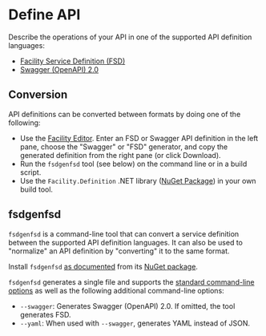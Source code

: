 # Define API

Describe the operations of your API in one of the supported API definition languages:

* [Facility Service Definition (FSD)](/define/fsd)
* [Swagger (OpenAPI) 2.0](/define/swagger)

## Conversion

API definitions can be converted between formats by doing one of the following:

* Use the [Facility Editor](/editor). Enter an FSD or Swagger API definition in the left pane, choose the "Swagger" or "FSD" generator, and copy the generated definition from the right pane (or click Download).
* Run the `fsdgenfsd` tool (see below) on the command line or in a build script.
* Use the `Facility.Definition` .NET library ([NuGet Package](https://www.nuget.org/packages/Facility.Definition)) in your own build tool.

## fsdgenfsd

`fsdgenfsd` is a command-line tool that can convert a service definition between the supported API definition languages. It can also be used to "normalize" an API definition by "converting" it to the same format.

Install `fsdgenfsd` [as documented](/generate/tools#installation) from its [NuGet package](https://www.nuget.org/packages/fsdgenfsd/).

`fsdgenfsd` generates a single file and supports the [standard command-line options](/generate/tools#options) as well as the following additional command-line options:

* `--swagger`: Generates Swagger (OpenAPI) 2.0. If omitted, the tool generates FSD.
* `--yaml`: When used with `--swagger`, generates YAML instead of JSON.
